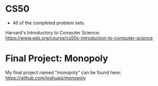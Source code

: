 # CS50

- All of the completed problem sets.

Harvard's Introductory to Computer Science: https://www.edx.org/course/cs50s-introduction-to-computer-science

# Final Project: Monopoly

My final project named "monopoly" can be found here: https://github.com/joshuajz/monopoly
